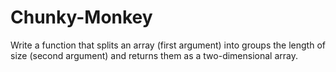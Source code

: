 # Chunky-Monkey

Write a function that splits an array (first argument) into groups the length of size (second argument) and returns them as a two-dimensional array.

